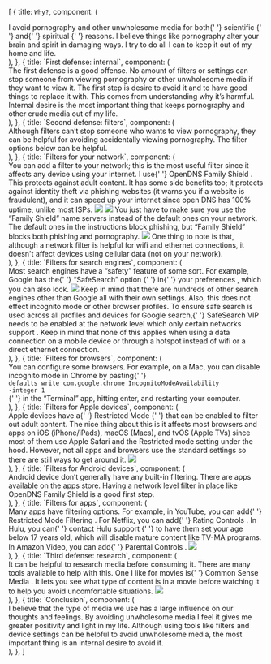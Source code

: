 [
{
title: `Why?`,
component: (
<div>
<Paragraph>
I avoid pornography and other unwholesome media for both{' '}
<Anchor href="http://fightthenewdrug.org/get-the-facts/">
scientific
</Anchor>{' '}
and{' '}
<Anchor href="https://www.lds.org/topics/pornography">
spiritual
</Anchor>{' '}
reasons. I believe things like pornography alter your brain and
spirit in damaging ways. I try to do all I can to keep it out of
my home and life.
</Paragraph>
</div>
),
},
{
title: `First defense: internal`,
component: (
<div>
<Paragraph>
The first defense is a good offense. No amount of filters or
settings can stop someone from viewing pornography or other
unwholesome media if they want to view it. The first step is
desire to avoid it and to have good things to replace it with.
This comes from understanding why it’s harmful. Internal desire is
the most important thing that keeps pornography and other crude
media out of my life.
</Paragraph>
</div>
),
},
{
title: `Second defense: filters`,
component: (
<div>
<Paragraph>
Although filters can’t stop someone who wants to view pornography,
they can be helpful for avoiding accidentally viewing pornography.
The filter options below can be helpful.
</Paragraph>
</div>
),
},
{
title: `Filters for your network`,
component: (
<div>
<Paragraph>
You can add a filter to your network; this is the most useful
filter since it affects any device using your internet. I use{' '}
<Anchor href="https://www.opendns.com/setupguide/?url=familyshield">
OpenDNS Family Shield
</Anchor>. This protects against adult content. It has some side
benefits too; it protects against identity theft via phishing
websites (it warns you if a website is fraudulent), and it can
speed up your internet since open DNS has 100% uptime, unlike most
ISPs.
</Paragraph>
<Image
src="/static/opendns.jpg"
description="OpenDNS Family Shield blocker"
/>
<Image
src="/static/opendns-phishing.jpg"
description="OpenDNS Family Shield phishing blocker"
/>
<Paragraph>
You just have to make sure you use the “Family Shield” name
servers instead of the default ones on your network. The default
ones in the instructions block phishing, but “Family Shield”
blocks both phishing and pornography.
</Paragraph>
<Image
src="/static/opendns-nameservers.jpg"
description="OpenDNS Family Shield nameservers"
/>
<Paragraph>
One thing to note is that, although a network filter is helpful
for wifi and ethernet connections, it doesn&apos;t affect devices
using cellular data (not on your network).
</Paragraph>
</div>
),
},
{
title: `Filters for search engines`,
component: (
<div>
<Paragraph>
Most search engines have a “safety” feature of some sort. For
example, Google has the{' '}
<Anchor href="https://www.google.com/safetycenter/families/start/#get-family-friendly-results-from-search">
“SafeSearch” option
</Anchor>{' '}
in{' '}
<Anchor href="https://www.google.com/preferences">
your preferences
</Anchor>, which you can also lock.
</Paragraph>
<Image
src="/static/google-safesearch.jpg"
description="Google safe search"
/>
<Paragraph>
Keep in mind that there are hundreds of other search engines other
than Google all with their own settings. Also, this does not
effect incognito mode or other browser profiles. To ensure safe
search is used across all profiles and devices for Google search,{' '}
<Anchor href="https://support.google.com/websearch/answer/186669?hl=en">
SafeSearch VIP needs to be enabled at the network level which
only certain networks support
</Anchor>. Keep in mind that none of this applies when using a
data connection on a mobile device or through a hotspot instead of
wifi or a direct ethernet connection.
</Paragraph>
</div>
),
},
{
title: `Filters for browsers`,
component: (
<div>
<Paragraph>
You can configure some browsers. For example, on a Mac, you can
disable incognito mode in Chrome by pasting{' '}
<Code>
defaults write com.google.chrome IncognitoModeAvailability
-integer 1
</Code>{' '}
in the “Terminal” app, hitting enter, and restarting your
computer.
</Paragraph>
</div>
),
},
{
title: `Filters for Apple devices`,
component: (
<div>
<Paragraph>
Apple devices have a{' '}
<Anchor href="https://support.apple.com/en-us/HT201304">
Restricted Mode
</Anchor>{' '}
that can be enabled to filter out adult content. The nice thing
about this is it affects most browsers and apps on iOS
(iPhone/iPads), macOS (Macs), and tvOS (Apple TVs) since most of
them use Apple Safari and the Restricted mode setting under the
hood. However, not all apps and browsers use the standard settings
so there are still ways to get around it.
</Paragraph>
<Image
src="/static/apple-restrictions.png"
description="Apple restrictions limit adult content"
/>
</div>
),
},
{
title: `Filters for Android devices`,
component: (
<div>
<Paragraph>
Android device don’t generally have any built-in filtering. There
are apps available on the apps store. Having a network level
filter in place like OpenDNS Family Shield is a good first step.
</Paragraph>
</div>
),
},
{
title: `Filters for apps`,
component: (
<div>
<Paragraph>
Many apps have filtering options. For example, in YouTube, you can
add{' '}
<Anchor href="https://www.google.com/safetycenter/families/start/#set-a-filter-to-keep-inappropriate-content-out">
Restricted Mode Filtering
</Anchor>. For Netflix, you can add{' '}
<Anchor href="https://help.netflix.com/en/node/264">
Rating Controls
</Anchor>. In Hulu, you can{' '}
<Anchor href="https://help.hulu.com/s/article/ka041000000sjV7AAI/parental-controls?language=en_US">
contact Hulu support
</Anchor>{' '}
to have them set your age below 17 years old, which will disable
mature content like TV-MA programs. In Amazon Video, you can add{' '}
<Anchor href="https://www.amazon.com/gp/help/customer/display.html?nodeId=201423070">
Parental Controls
</Anchor>.
</Paragraph>
<Image
src="/static/netflix-restrictions.jpg"
description="Netflix explicit content filtering"
/>
</div>
),
},
{
title: `Third defense: research`,
component: (
<div>
<Paragraph>
It can be helpful to research media before consuming it. There are
many tools available to help with this. One I like for movies is{' '}
<Anchor href="https://www.commonsensemedia.org/">
Common Sense Media
</Anchor>. It lets you see what type of content is in a movie
before watching it to help you avoid uncomfortable situations.
</Paragraph>
<Image
src="/static/common-sense-media.png"
description="Common sense media research"
/>
</div>
),
},
{
title: `Conclusion`,
component: (
<div>
<Paragraph>
I believe that the type of media we use has a large influence on
our thoughts and feelings. By avoiding unwholesome media I feel it
gives me greater positivity and light in my life. Although using
tools like filters and device settings can be helpful to avoid
unwholesome media, the most important thing is an internal desire
to avoid it.
</Paragraph>
</div>
),
},
]
